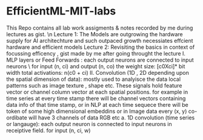 # EfficientML-MIT-labs
This Repo contains all lab work assigments & notes recorded by me during lectures as gist. \n
Lecture 1:  The Models are outgrowing the hardware supply for AI architechture and such outpaced growth necessiates effcient hardware and efficient models 
Lecture 2: Revisiting the basics in context of focussing efficency , gist made by me after going throught the lecture 
    I. MLP layers or Feed Forwards : each output neurons are connected to input neurons \ for input (n, ci) and output (n, co)  the weight size: [c0Xci]* bit width total activations: n(c0 + ci)
    II. Convolution (1D , 2D depending upon the spatial dimension of data): mostly used to analyisce the data local patterns such as image texture , shape etc. These signals hold feature vector or channel column vector at  each spatial positions. for example in time series at every time stamp there will be channel vectors containing data info of that time stamp, or in NLP at each time sequece there will be token of some high dimensional embeddins or in Image data every (x, y) co-ordibate will have 3 channels of data RGB etc
        a. 1D convolution (time series or langauge): each output neuron is connected to input neurons in receiptive field. for input (n, ci, w)
       
  
